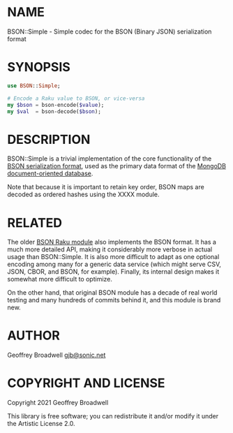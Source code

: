 NAME
====

BSON::Simple - Simple codec for the BSON (Binary JSON) serialization format

SYNOPSIS
========

```raku
use BSON::Simple;

# Encode a Raku value to BSON, or vice-versa
my $bson = bson-encode($value);
my $val  = bson-decode($bson);
```

DESCRIPTION
===========

BSON::Simple is a trivial implementation of the core functionality of the [BSON serialization format](https://bsonspec.org/), used as the primary data format of the [MongoDB document-oriented database](https://en.wikipedia.org/wiki/MongoDB).

Note that because it is important to retain key order, BSON maps are decoded as ordered hashes using the XXXX module.

RELATED
=======

The older [BSON Raku module](https://raku.land/cpan:MARTIMM/BSON) also implements the BSON format. It has a much more detailed API, making it considerably more verbose in actual usage than BSON::Simple. It is also more difficult to adapt as one optional encoding among many for a generic data service (which might serve CSV, JSON, CBOR, and BSON, for example). Finally, its internal design makes it somewhat more difficult to optimize.

On the other hand, that original BSON module has a decade of real world testing and many hundreds of commits behind it, and this module is brand new.

AUTHOR
======

Geoffrey Broadwell <gjb@sonic.net>

COPYRIGHT AND LICENSE
=====================

Copyright 2021 Geoffrey Broadwell

This library is free software; you can redistribute it and/or modify it under the Artistic License 2.0.


